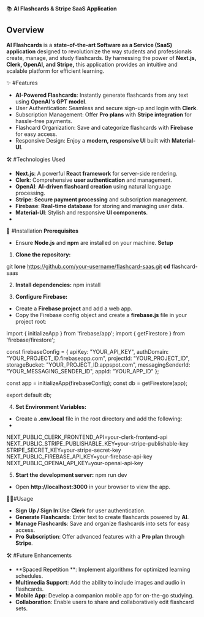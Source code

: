 📚 **AI Flashcards & Stripe SaaS Application**
## Overview
**AI Flashcards** is a **state-of-the-art Software as a Service (SaaS) application** designed to revolutionize the way students and professionals create, manage, and study flashcards. By harnessing the power of **Next.js, Clerk, OpenAI, and Stripe,** this application provides an intuitive and scalable platform for efficient learning.

✨ #Features
* **AI-Powered Flashcards**: Instantly generate flashcards from any text using **OpenAI's GPT model**.
* User Authentication: Seamless and secure sign-up and login with **Clerk**.
* Subscription Management: Offer **Pro plans** with **Stripe integration** for hassle-free payments.
* Flashcard Organization: Save and categorize flashcards with **Firebase** for easy access.
* Responsive Design: Enjoy a **modern, responsive UI** built with **Material-UI**.
  
🛠️ #Technologies Used
* **Next.js**: A powerful **React framework** for server-side rendering.
* **Clerk**: Comprehensive **user authentication** and management.
* **OpenAI**: **AI-driven flashcard creation** using natural language processing.
* **Stripe**: **Secure payment processing** and subscription management.
* **Firebase**: **Real-time database** for storing and managing user data.
* **Material-UI**: Stylish and responsive **UI components**.
* 
🚀 #Installation
**Prerequisites**
* Ensure **Node.js** and **npm** are installed on your machine.
**Setup**
1. **Clone the repository:**
   
git **lone** https://github.com/your-username/flashcard-saas.git
**cd** flashcard-saas

2. **Install dependencies:**
npm install

3. **Configure Firebase:**
* Create a **Firebase project** and add a web app.
* Copy the Firebase config object and create a **firebase.js** file in your project root:
  
import { initializeApp } from 'firebase/app';
import { getFirestore } from 'firebase/firestore';

const firebaseConfig = {
  apiKey: "YOUR_API_KEY",
  authDomain: "YOUR_PROJECT_ID.firebaseapp.com",
  projectId: "YOUR_PROJECT_ID",
  storageBucket: "YOUR_PROJECT_ID.appspot.com",
  messagingSenderId: "YOUR_MESSAGING_SENDER_ID",
  appId: "YOUR_APP_ID"
};

const app = initializeApp(firebaseConfig);
const db = getFirestore(app);

export default db;

4. **Set Environment Variables:**
* Create a **.env.local** file in the root directory and add the following:
* 
NEXT_PUBLIC_CLERK_FRONTEND_API=your-clerk-frontend-api
NEXT_PUBLIC_STRIPE_PUBLISHABLE_KEY=your-stripe-publishable-key
STRIPE_SECRET_KEY=your-stripe-secret-key
NEXT_PUBLIC_FIREBASE_API_KEY=your-firebase-api-key
NEXT_PUBLIC_OPENAI_API_KEY=your-openai-api-key

5. **Start the development server:**
npm run dev
* Open **http://localhost:3000** in your browser to view the app.

🧑‍💻#Usage
* **Sign Up / Sign In**:Use **Clerk** for user authentication.
* **Generate Flashcards**: Enter text to create flashcards powered by **AI**.
* **Manage Flashcards**: Save and organize flashcards into sets for easy access.
* **Pro Subscription**: Offer advanced features with a **Pro plan** through **Stripe**.

🛠️ #Future Enhancements
* **Spaced Repetition **: Implement algorithms for optimized learning schedules.
* **Multimedia Support**: Add the ability to include images and audio in flashcards.
* **Mobile App**: Develop a companion mobile app for on-the-go studying.
* **Collaboration**: Enable users to share and collaboratively edit flashcard sets.

